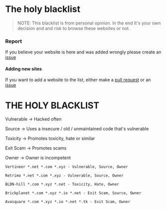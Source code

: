 # The holy blacklist
> NOTE: This blacklist is from personal opinion. In the end It's your own decision and and risk to browse these websites or not.

### Report
If you believe your website is here and was added wrongly please create an [issue](https://github.com/Shigetorum635/SBC-Blacklist/issues)

#### Adding new sites
If you want to add a website to the list, either make a [pull request](https://github.com/Shigetorum635/SBC-Blacklist/pulls) or an [issue](https://github.com/Shigetorum635/SBC-Blacklist/issues)


# THE HOLY BLACKLIST

Vulnerable -> Hacked often

Source -> Uses a insecure / old / unmaintained code that's vulnerable

Toxicity -> Promotes toxicity, hate or similar

Exit Scam -> Promotes scams

Owner -> Owner is incompetent

```
Vertineer *.net *.com *.xyz - Vulnerable, Source, Owner

Retrimo *.net *.com *.xyz - Vulnerable, Source, Owner

BLDN-hill *.com *.xyz *.net - Toxicity, Hate, Owner

Brickplanet *.com *.xyz *.io *.net - Exit Scam, Source, Owner

Avasquare *.com *.xyz *.io *.net *.tk - Exit Scam, Owner

```
